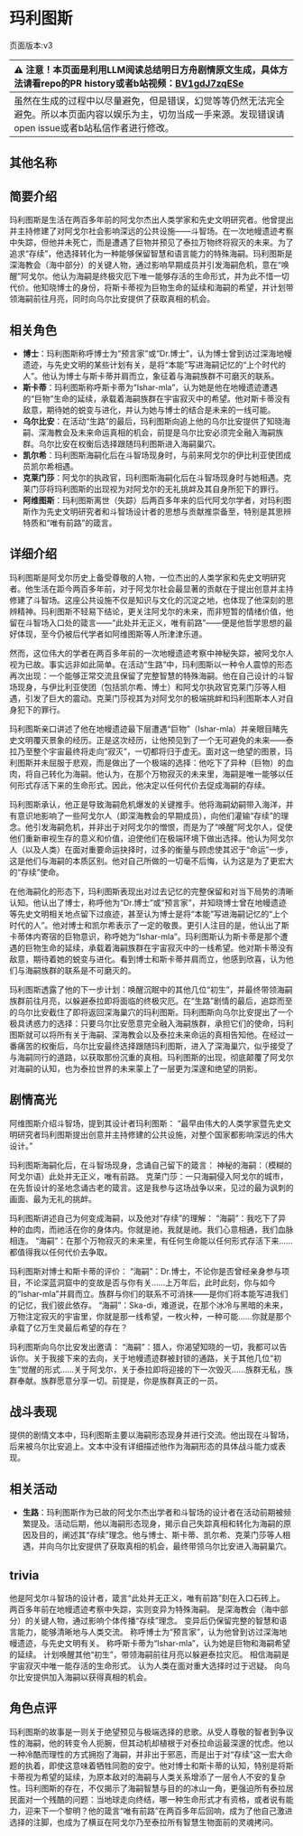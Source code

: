 # 玛利图斯
页面版本:v3
 

| :warning: 注意！本页面是利用LLM阅读总结明日方舟剧情原文生成，具体方法请看repo的PR history或者b站视频：[BV1gdJ7zqESe](https://www.bilibili.com/video/BV1gdJ7zqESe/)         |
|:----------------------------|
| 虽然在生成的过程中以尽量避免，但是错误，幻觉等等仍然无法完全避免。所以本页面内容以娱乐为主，切勿当成一手来源。发现错误请open issue或者b站私信作者进行修改。|



## 其他名称

## 简要介绍
玛利图斯是生活在两百多年前的阿戈尔杰出人类学家和先史文明研究者。他曾提出并主持修建了对阿戈尔社会影响深远的公共设施——斗智场。在一次地幔遗迹考察中失踪，但他并未死亡，而是遭遇了巨物并预见了泰拉万物终将寂灭的未来。为了追求“存续”，他选择转化为一种能够保留智慧和语言能力的特殊海嗣。玛利图斯是深海教会（海中部分）的关键人物，通过影响早期成员并引发海嗣危机，意在“唤醒”阿戈尔。他认为海嗣是终极灾厄下唯一能够存活的生命形式，并为此不惜一切代价。他知晓博士的身份，将斯卡蒂视为巨物生命的延续和海嗣的希望，并计划带领海嗣前往月亮，同时向乌尔比安提供了获取真相的机会。
## 相关角色
-   **博士**：玛利图斯称呼博士为“预言家”或“Dr.博士”，认为博士曾到访过深海地幔遗迹，与先史文明的某些计划有关，是将“本能”写进海嗣记忆的“上个时代的人”。他认为博士与斯卡蒂并肩而立，象征着与海嗣族群不可磨灭的联系。
-   **斯卡蒂**：玛利图斯称呼斯卡蒂为“Ishar-mla”，认为她是他在地幔遗迹遭遇的“巨物”生命的延续，承载着海嗣族群在宇宙寂灭中的希望。他对斯卡蒂没有敌意，期待她的蜕变与进化，并认为她与博士的结合是未来的一线可能。
-   **乌尔比安**：在活动“生路”的最后，玛利图斯向追上他的乌尔比安提供了知晓海嗣、深海教会及未来命运真相的机会，前提是乌尔比安必须完全融入海嗣族群。乌尔比安在权衡后选择跟随玛利图斯进入海嗣巢穴。
-   **凯尔希**：玛利图斯海嗣化后在斗智场现身时，与前来阿戈尔的伊比利亚使团成员凯尔希相遇。
-   **克莱门莎**：阿戈尔的执政官，玛利图斯海嗣化后在斗智场现身时与她相遇。克莱门莎将玛利图斯的出现视为对阿戈尔的无礼挑衅及其自身所犯下的罪行。
-   **阿维图斯**：玛利图斯离世（失踪）后两百多年来的后代阿戈尔学者，对玛利图斯作为先史文明研究者和斗智场设计者的思想与贡献推崇备至，特别是其思辨特质和“唯有前路”的箴言。
## 详细介绍
玛利图斯是阿戈尔历史上备受尊敬的人物，一位杰出的人类学家和先史文明研究者。他生活在距今两百多年前，对于阿戈尔社会最显著的贡献在于提出创意并主持修建了斗智场。这座公共设施不仅是知识与文化的沉淀之地，也体现了他深刻的思辨精神。玛利图斯不轻易下结论，更关注阿戈尔的未来，而非短暂的情绪价值，他留在斗智场入口处的箴言——“此处并无正义，唯有前路”——便是他哲学思想的最好体现，至今仍被后代学者如阿维图斯等人所津津乐道。

然而，这位伟大的学者在两百多年前的一次地幔遗迹考察中神秘失踪，被阿戈尔人视为已故。事实远非如此简单。在活动“生路”中，玛利图斯以一种令人震惊的形态再次出现：一个能够正常交流且保留了完整智慧的特殊海嗣。他在自己设计的斗智场现身，与伊比利亚使团（包括凯尔希、博士）和阿戈尔执政官克莱门莎等人相遇，引发了巨大的震动。克莱门莎视其为对阿戈尔的极端挑衅和玛利图斯本人对自身犯下的罪行。

玛利图斯亲口讲述了他在地幔遗迹最下层遭遇“巨物”（Ishar-mla）并亲眼目睹先史文明覆灭景象的经历。正是这次经历，让他预见到了一个无可避免的未来——泰拉乃至整个宇宙最终将走向“寂灭”，一切都将归于虚无。面对这一绝望的图景，玛利图斯并未屈服于悲观，而是做出了一个极端的选择：他吃下了异种（巨物）的血肉，将自己转化为海嗣。他认为，在那个万物寂灭的未来里，海嗣是唯一能够以任何形式存活下来的生命形式。因此，他决定以任何代价去促成海嗣的存续。

玛利图斯承认，他正是导致海嗣危机爆发的关键推手。他将海嗣幼嗣带入海洋，并有意识地影响了一些阿戈尔人（即深海教会的早期成员），向他们灌输“存续”的理念。他引发海嗣危机，并非出于对阿戈尔的憎恨，而是为了“唤醒”阿戈尔人，促使他们重新审视生存的意义和价值，迫使他们在极端环境下做出选择。他认为阿戈尔人（以及人类）在面对重要命运抉择时，过多的衡量与顾虑使其迟于“命运”一步，这是他们与海嗣的本质区别。他对自己所做的一切毫不后悔，认为这是为了更宏大的“存续”使命。

在他海嗣化的形态下，玛利图斯表现出对过去记忆的完整保留和对当下局势的清晰认知。他认出了博士，称呼他为“Dr.博士”或“预言家”，并知晓博士曾在地幔遗迹等先史文明相关地点留下过痕迹，甚至认为博士是将“本能”写进海嗣记忆的“上个时代的人”。他对博士和凯尔希表示了一定的敬畏。更引人注目的是，他认出了斯卡蒂体内寄宿的巨物意识，称呼她为“Ishar-mla”。玛利图斯认为斯卡蒂是那个遭遇的巨物生命的延续，承载着海嗣族群在宇宙寂灭中的一线希望。他对斯卡蒂没有敌意，期待着她的蜕变与进化。看到博士和斯卡蒂并肩而立，他感到欣喜，认为他们与海嗣族群的联系是不可磨灭的。

玛利图斯透露了他的下一步计划：唤醒沉眠中的其他几位“初生”，并最终带领海嗣族群前往月亮，以躲避泰拉即将面临的终极灾厄。在“生路”剧情的最后，追踪而至的乌尔比安截住了即将返回深海巢穴的玛利图斯。玛利图斯向乌尔比安提出了一个极具诱惑力的选择：只要乌尔比安愿意完全融入海嗣族群，承担它们的使命，玛利图斯就可以将所有关于海嗣、深海教会以及泰拉未来命运的真相告知他。在经过一番痛苦的权衡后，乌尔比安最终选择跟随玛利图斯，进入了深海巢穴，似乎接受了与海嗣同行的道路，以获取那份沉重的真相。玛利图斯的出现，彻底颠覆了阿戈尔对海嗣的认知，也为泰拉世界的未来蒙上了一层更为深邃和绝望的阴影。
## 剧情高光
阿维图斯介绍斗智场，提到其设计者玛利图斯：
“最早由伟大的人类学家暨先史文明研究者玛利图斯提出创意并主持修建的公共设施，对整个国家都影响深远的伟大设计。”

玛利图斯海嗣化后，在斗智场现身，念诵自己留下的箴言：
神秘的海嗣：（模糊的阿戈尔语）此处并无正义，唯有前路。
克莱门莎：一只海嗣侵入阿戈尔的城市，在先哲设计的圣地念诵古老的箴言。这是我参与这场战争以来，见过的最为讽刺的画面、最为无礼的挑衅。

玛利图斯讲述自己为何变成海嗣，以及他对“存续”的理解：
“海嗣”：我吃下了异种的血肉，而祂活在你的身体内。你就是祂，我就是祂。我们心意相通，我们血脉相连。
“海嗣”：在那个万物寂灭的未来里，有任何生命能以任何形式存活下来......都值得我以任何代价去争取。

玛利图斯对博士和斯卡蒂的评价：
“海嗣”：Dr.博士，不论你是否曾经亲身参与项目，不论深蓝洞窟中的变故是否与你有关......上万年后，此时此刻，你与如今的“Ishar-mla”并肩而立。族群与你们的联系不可消抹——是你们将本能写进我们的记忆，我们彼此依存。
“海嗣”：Ska-di，难道说，在那个冰冷与黑暗的未来，万物注定寂灭的宇宙里，你就是那一线希望，一枚火种，一种可能......你就是那个承载了亿万生灵最后希望的存在？

玛利图斯向乌尔比安发出邀请：
“海嗣”：猎人，你渴望知晓的一切，我都可以告诉你。关于我接下来的去向，关于地幔遗迹群被封锁的通路，关于其他几位“初生”觉醒的形式......关于阿戈尔，关于泰拉即将迎接的下一次毁灭......族群无私，族群奉献。族群愿意分享一切。前提是，你是族群真正的一员。
## 战斗表现
提供的剧情文本中，玛利图斯主要以海嗣形态现身并进行交流。他出现在斗智场，后来被乌尔比安追上。文本中没有详细描述他作为海嗣形态的具体战斗能力或表现。
## 相关活动
-   **生路**：玛利图斯作为已故的阿戈尔杰出学者和斗智场的设计者在活动前期被频繁提及。活动后期，他以海嗣形态现身，揭示自己失踪真相和转化为海嗣的原因及目的，阐述其“存续”理念。他与博士、斯卡蒂、凯尔希、克莱门莎等人相遇，并向乌尔比安提供了获取真相的机会，最终带领乌尔比安进入海嗣巢穴。
## trivia
他是阿戈尔斗智场的设计者，箴言“此处并无正义，唯有前路”刻在入口石砖上。
两百多年前在地幔遗迹考察中失踪，实则变异为特殊海嗣。
是深海教会（海中部分）的关键人物，通过影响个体传播“存续”理念。
变异后仍保留完整的智慧和语言能力，能够清晰地与人类交流。
称呼博士为“预言家”，认为他曾到访过深海地幔遗迹，与先史文明有关。
称呼斯卡蒂为“Ishar-mla”，认为她是巨物和海嗣希望的延续。
计划唤醒其他“初生”，带领海嗣前往月亮以躲避泰拉灾厄。
相信海嗣是宇宙寂灭中唯一能存活的生命形式。
认为人类在面对重大选择时过于迟疑。
向乌尔比安提供加入海嗣以获得真相的机会。
## 角色点评
玛利图斯的故事是一则关于绝望预见与极端选择的悲歌。从受人尊敬的智者到争议性的海嗣，他的转变令人扼腕，但其动机却植根于对泰拉命运最深邃的忧虑。他以一种冷酷而理性的方式拥抱了海嗣，并非出于邪恶，而是出于对“存续”这一宏大命题的执着，即使这意味着牺牲同胞的安宁。他对博士和斯卡蒂的认知，特别是将斯卡蒂视为希望的延续，为原本敌对的海嗣与人类关系增添了一层令人不安的复杂性。玛利图斯的存在，不仅揭示了海嗣智慧与目的的冰山一角，更强迫所有泰拉居民面对一个残酷的问题：当地球走向终结，哪一种生命形式才有资格，或者说有能力，迎来下一个黎明？他的箴言“唯有前路”在两百多年后回响，成为了他自己激进选择的注脚，也成为了横亘在阿戈尔乃至泰拉所有智慧生物面前的灵魂拷问。